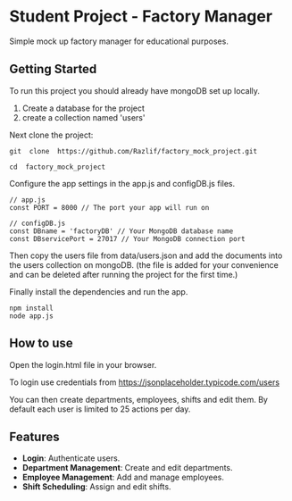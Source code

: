 
# Student Project - Factory Manager

Simple mock up factory manager for educational purposes.

## Getting Started
  
To run this project you should already have mongoDB set up locally.
1. Create a database for the project  
2. create a collection named 'users'

Next clone the project:

```
git  clone  https://github.com/Razlif/factory_mock_project.git

cd  factory_mock_project
```

Configure the app settings in the app.js and configDB.js files.
```
// app.js
const PORT = 8000 // The port your app will run on

// configDB.js
const DBname = 'factoryDB' // Your MongoDB database name
const DBservicePort = 27017 // Your MongoDB connection port

```
Then copy the users file from data/users.json and add the documents into the users collection on mongoDB. (the file is added for your convenience and can be deleted after running the project for the first time.)

Finally install the dependencies and run the app.
```
npm install
node app.js
```
## How to use

Open the login.html file in your browser.

To login use credentials from https://jsonplaceholder.typicode.com/users

You can then create departments, employees, shifts and edit them.
By default each user is limited to 25 actions per day.

## Features
-   **Login**: Authenticate users.
-   **Department Management**: Create and edit departments.
-   **Employee Management**: Add and manage employees.
-   **Shift Scheduling**: Assign and edit shifts.